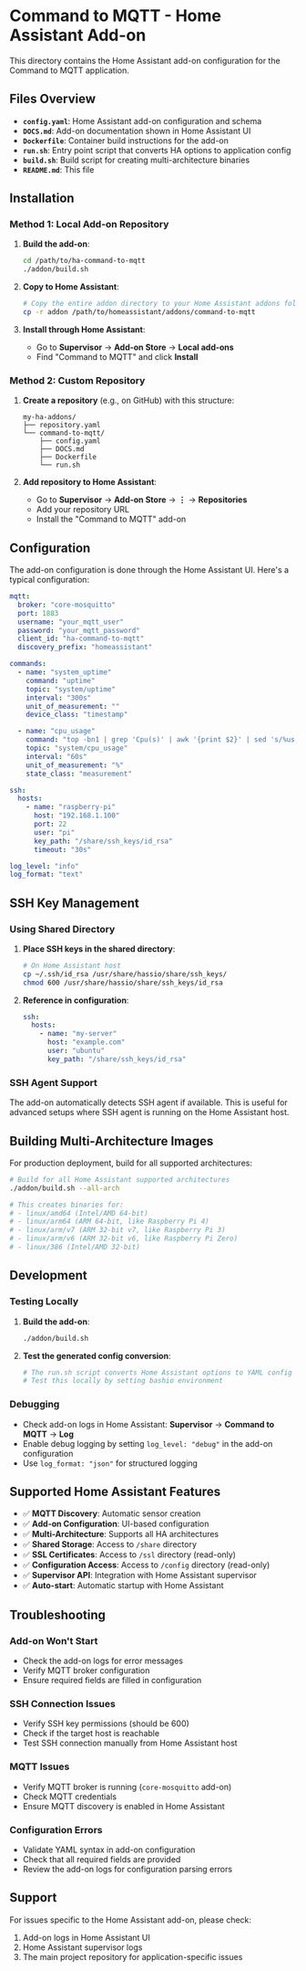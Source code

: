 # Command to MQTT - Home Assistant Add-on

This directory contains the Home Assistant add-on configuration for the Command to MQTT application.

## Files Overview

- **`config.yaml`**: Home Assistant add-on configuration and schema
- **`DOCS.md`**: Add-on documentation shown in Home Assistant UI
- **`Dockerfile`**: Container build instructions for the add-on
- **`run.sh`**: Entry point script that converts HA options to application config
- **`build.sh`**: Build script for creating multi-architecture binaries
- **`README.md`**: This file

## Installation

### Method 1: Local Add-on Repository

1. **Build the add-on**:
   ```bash
   cd /path/to/ha-command-to-mqtt
   ./addon/build.sh
   ```

2. **Copy to Home Assistant**:
   ```bash
   # Copy the entire addon directory to your Home Assistant addons folder
   cp -r addon /path/to/homeassistant/addons/command-to-mqtt
   ```

3. **Install through Home Assistant**:
   - Go to **Supervisor** → **Add-on Store** → **Local add-ons**
   - Find "Command to MQTT" and click **Install**

### Method 2: Custom Repository

1. **Create a repository** (e.g., on GitHub) with this structure:
   ```
   my-ha-addons/
   ├── repository.yaml
   └── command-to-mqtt/
       ├── config.yaml
       ├── DOCS.md
       ├── Dockerfile
       └── run.sh
   ```

2. **Add repository to Home Assistant**:
   - Go to **Supervisor** → **Add-on Store** → **⋮** → **Repositories**
   - Add your repository URL
   - Install the "Command to MQTT" add-on

## Configuration

The add-on configuration is done through the Home Assistant UI. Here's a typical configuration:

```yaml
mqtt:
  broker: "core-mosquitto"
  port: 1883
  username: "your_mqtt_user"
  password: "your_mqtt_password"
  client_id: "ha-command-to-mqtt"
  discovery_prefix: "homeassistant"

commands:
  - name: "system_uptime"
    command: "uptime"
    topic: "system/uptime"
    interval: "300s"
    unit_of_measurement: ""
    device_class: "timestamp"

  - name: "cpu_usage"
    command: "top -bn1 | grep 'Cpu(s)' | awk '{print $2}' | sed 's/%us,//'"
    topic: "system/cpu_usage"
    interval: "60s"
    unit_of_measurement: "%"
    state_class: "measurement"

ssh:
  hosts:
    - name: "raspberry-pi"
      host: "192.168.1.100"
      port: 22
      user: "pi"
      key_path: "/share/ssh_keys/id_rsa"
      timeout: "30s"

log_level: "info"
log_format: "text"
```

## SSH Key Management

### Using Shared Directory

1. **Place SSH keys in the shared directory**:
   ```bash
   # On Home Assistant host
   cp ~/.ssh/id_rsa /usr/share/hassio/share/ssh_keys/
   chmod 600 /usr/share/hassio/share/ssh_keys/id_rsa
   ```

2. **Reference in configuration**:
   ```yaml
   ssh:
     hosts:
       - name: "my-server"
         host: "example.com"
         user: "ubuntu"
         key_path: "/share/ssh_keys/id_rsa"
   ```

### SSH Agent Support

The add-on automatically detects SSH agent if available. This is useful for advanced setups where SSH agent is running on the Home Assistant host.

## Building Multi-Architecture Images

For production deployment, build for all supported architectures:

```bash
# Build for all Home Assistant supported architectures
./addon/build.sh --all-arch

# This creates binaries for:
# - linux/amd64 (Intel/AMD 64-bit)
# - linux/arm64 (ARM 64-bit, like Raspberry Pi 4)
# - linux/arm/v7 (ARM 32-bit v7, like Raspberry Pi 3)
# - linux/arm/v6 (ARM 32-bit v6, like Raspberry Pi Zero)
# - linux/386 (Intel/AMD 32-bit)
```

## Development

### Testing Locally

1. **Build the add-on**:
   ```bash
   ./addon/build.sh
   ```

2. **Test the generated config conversion**:
   ```bash
   # The run.sh script converts Home Assistant options to YAML config
   # Test this locally by setting bashio environment
   ```

### Debugging

- Check add-on logs in Home Assistant: **Supervisor** → **Command to MQTT** → **Log**
- Enable debug logging by setting `log_level: "debug"` in the add-on configuration
- Use `log_format: "json"` for structured logging

## Supported Home Assistant Features

- ✅ **MQTT Discovery**: Automatic sensor creation
- ✅ **Add-on Configuration**: UI-based configuration
- ✅ **Multi-Architecture**: Supports all HA architectures
- ✅ **Shared Storage**: Access to `/share` directory
- ✅ **SSL Certificates**: Access to `/ssl` directory (read-only)
- ✅ **Configuration Access**: Access to `/config` directory (read-only)
- ✅ **Supervisor API**: Integration with Home Assistant supervisor
- ✅ **Auto-start**: Automatic startup with Home Assistant

## Troubleshooting

### Add-on Won't Start
- Check the add-on logs for error messages
- Verify MQTT broker configuration
- Ensure required fields are filled in configuration

### SSH Connection Issues
- Verify SSH key permissions (should be 600)
- Check if the target host is reachable
- Test SSH connection manually from Home Assistant host

### MQTT Issues
- Verify MQTT broker is running (`core-mosquitto` add-on)
- Check MQTT credentials
- Ensure MQTT discovery is enabled in Home Assistant

### Configuration Errors
- Validate YAML syntax in add-on configuration
- Check that all required fields are provided
- Review the add-on logs for configuration parsing errors

## Support

For issues specific to the Home Assistant add-on, please check:
1. Add-on logs in Home Assistant UI
2. Home Assistant supervisor logs
3. The main project repository for application-specific issues